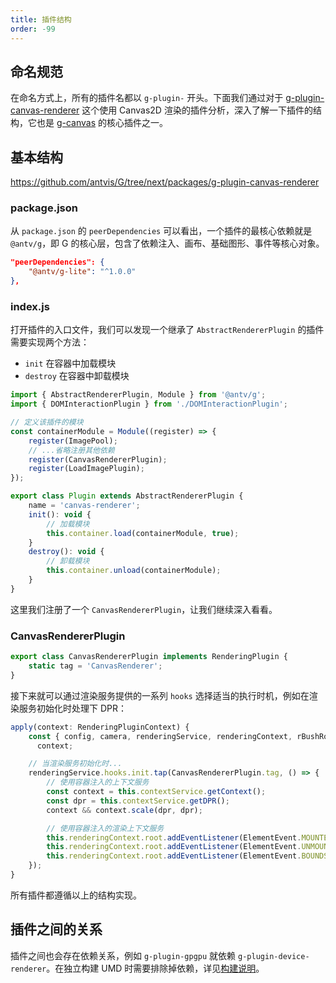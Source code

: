 ```yaml
---
title: 插件结构
order: -99
---
```


## 命名规范

在命名方式上，所有的插件名都以 `g-plugin-` 开头。下面我们通过对于 [g-plugin-canvas-renderer](/plugins/canvas-renderer) 这个使用 Canvas2D 渲染的插件分析，深入了解一下插件的结构，它也是 [g-canvas](/api/renderer/canvas) 的核心插件之一。

## 基本结构

<https://github.com/antvis/G/tree/next/packages/g-plugin-canvas-renderer>

### package.json

从 `package.json` 的 `peerDependencies` 可以看出，一个插件的最核心依赖就是 `@antv/g`，即 G 的核心层，包含了依赖注入、画布、基础图形、事件等核心对象。

```json
"peerDependencies": {
    "@antv/g-lite": "^1.0.0"
},
```

### index.js

打开插件的入口文件，我们可以发现一个继承了 `AbstractRendererPlugin` 的插件需要实现两个方法：

- `init` 在容器中加载模块
- `destroy` 在容器中卸载模块

```js
import { AbstractRendererPlugin, Module } from '@antv/g';
import { DOMInteractionPlugin } from './DOMInteractionPlugin';

// 定义该插件的模块
const containerModule = Module((register) => {
    register(ImagePool);
    // ...省略注册其他依赖
    register(CanvasRendererPlugin);
    register(LoadImagePlugin);
});

export class Plugin extends AbstractRendererPlugin {
    name = 'canvas-renderer';
    init(): void {
        // 加载模块
        this.container.load(containerModule, true);
    }
    destroy(): void {
        // 卸载模块
        this.container.unload(containerModule);
    }
}
```

这里我们注册了一个 `CanvasRendererPlugin`，让我们继续深入看看。

### CanvasRendererPlugin

```js
export class CanvasRendererPlugin implements RenderingPlugin {
    static tag = 'CanvasRenderer';
}
```

接下来就可以通过渲染服务提供的一系列 `hooks` 选择适当的执行时机，例如在渲染服务初始化时处理下 DPR：

```js
apply(context: RenderingPluginContext) {
    const { config, camera, renderingService, renderingContext, rBushRoot, pathGeneratorFactory } =
      context;

    // 当渲染服务初始化时...
    renderingService.hooks.init.tap(CanvasRendererPlugin.tag, () => {
        // 使用容器注入的上下文服务
        const context = this.contextService.getContext();
        const dpr = this.contextService.getDPR();
        context && context.scale(dpr, dpr);

        // 使用容器注入的渲染上下文服务
        this.renderingContext.root.addEventListener(ElementEvent.MOUNTED, handleMounted);
        this.renderingContext.root.addEventListener(ElementEvent.UNMOUNTED, handleUnmounted);
        this.renderingContext.root.addEventListener(ElementEvent.BOUNDS_CHANGED, handleBoundsChanged);
    });
}
```

所有插件都遵循以上的结构实现。

## 插件之间的关系

插件之间也会存在依赖关系，例如 `g-plugin-gpgpu` 就依赖 `g-plugin-device-renderer`。在独立构建 UMD 时需要排除掉依赖，详见[构建说明]()。
